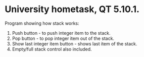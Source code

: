 # University hometask, QT 5.10.1.

Program showing how stack works:
1) Push button - to push integer item to the stack.
2) Pop button - to pop integer item out of the stack.
3) Show last integer item button - shows last item of the stack.
4) Empty/full stack control also included.
